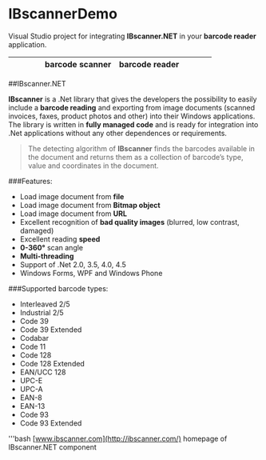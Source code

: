 # IBscannerDemo
Visual Studio project for integrating **IBscanner.NET** in your **barcode reader** application.


|```      ```| barcode scanner              | barcode reader  |```     ```|
------------ | ---------------------------- | ----------------|-----------


##IBscanner.NET

**IBscanner** is a .Net library that gives the developers the possibility to easily include a **barcode reading** and exporting from image documents (scanned invoices, faxes, product photos and other) into their Windows applications.
The library is written in **fully managed code** and is ready for integration into .Net applications without any other dependences or requirements.

>The detecting algorithm of **IBscanner** finds the barcodes available in the document and returns them as a collection of barcode’s type, value and coordinates in the document.
 
###Features:

 - Load image document from **file**
 - Load image document  from **Bitmap object**
 - Load image document  from **URL**
 - Excellent recognition of **bad quality images** (blurred, low contrast, damaged)
 - Excellent reading **speed**
 - **0-360°** scan angle
 - **Multi-threading**
 - Support of .Net 2.0, 3.5, 4.0, 4.5
 - Windows Forms, WPF and Windows Phone


###Supported barcode types: 
* Interleaved 2/5
* Industrial 2/5
* Code 39
* Code 39 Extended
* Codabar
* Code 11
* Code 128
* Code 128 Extended
* EAN/UCC 128
* UPC-E
* UPC-A
* EAN-8
* EAN-13
* Code 93
* Code 93 Extended


 '''bash [www.ibscanner.com](http://ibscanner.com/) homepage of IBscanner.NET component

